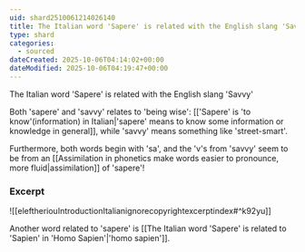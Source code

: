 ```yaml
---
uid: shard2510061214026140
title: The Italian word 'Sapere' is related with the English slang 'Savvy', meaning 'street smart'
type: shard
categories:
  - sourced
dateCreated: 2025-10-06T04:14:02+00:00
dateModified: 2025-10-06T04:19:47+00:00
---
```

The Italian word 'Sapere' is related with the English slang 'Savvy'

Both 'sapere' and 'savvy' relates to 'being wise': [['Sapere' is 'to know'(information) in Italian|'sapere' means to know some information or knowledge in general]], while 'savvy' means something like 'street-smart'. 

Furthermore, both words begin with 'sa', and the 'v's from 'savvy' seem to be from an [[Assimilation in phonetics make words easier to pronounce, more fluid|assimilation]] of 'sapere'!
### Excerpt
![[eleftheriouIntroductionItalianignorecopyrightexcerptindex#^k92yu]]

Another word related to 'sapere' is [[The Italian word 'Sapere' is related to 'Sapien' in 'Homo Sapien'|'homo sapien']].